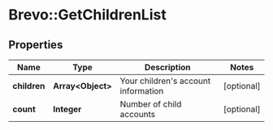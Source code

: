 # Brevo::GetChildrenList

## Properties
Name | Type | Description | Notes
------------ | ------------- | ------------- | -------------
**children** | **Array&lt;Object&gt;** | Your children&#39;s account information | [optional] 
**count** | **Integer** | Number of child accounts | [optional] 



